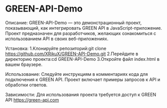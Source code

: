 # GREEN-API-Demo

Описание: 
GREEN-API-Demo — это демонстрационный проект, показывающий, как интегрировать GREEN API в JavaScript-приложение. Проект предназначен для разработчиков, желающих ознакомиться с использованием API в своих веб-приложениях.

Установка:
1.Клонируйте репозиторий:git clone https://github.com/XRikuX/GREEN-API-Demo.git
2.Перейдите в директорию проекта:cd GREEN-API-Demo
3.Откройте файл index.html в вашем браузере.

Использование: 
Следуйте инструкциям в комментариях кода для подключения к GREEN API. Проект включает примеры запросов к API и обработки ответов.

Зависимости: Для использования проекта требуется доступ к GREEN API https://green-api.com
